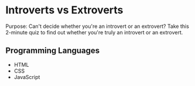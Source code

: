 <h1>Introverts vs Extroverts</h1>
<p>Purpose: Can't decide whether you're an introvert or an extrovert? Take this 2-minute quiz to find out whether you're truly an introvert or an extrovert.</p>

<h2>Programming Languages</h2>
<ul>
  <li>HTML</li>
  <li>CSS</li>
  <li>JavaScript</li>
</ul>
